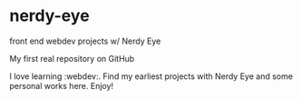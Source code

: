 # nerdy-eye
front end webdev projects w/ Nerdy Eye

My first real repository on GitHub

I love learning :webdev:. Find my earliest projects with Nerdy Eye and some personal works here. Enjoy! 
